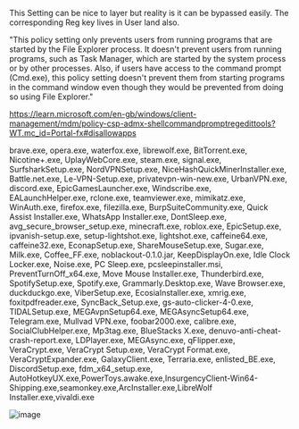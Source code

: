 This Setting can be nice to layer but reality is it can be bypassed easily. The corresponding Reg key lives in User land also.    

"This policy setting only prevents users from running programs that are started by the File Explorer process. It doesn't prevent users from running programs, such as Task Manager, which are started by the system process or by other processes. Also, if users have access to the command prompt (Cmd.exe), this policy setting doesn't prevent them from starting programs in the command window even though they would be prevented from doing so using File Explorer."  



https://learn.microsoft.com/en-gb/windows/client-management/mdm/policy-csp-admx-shellcommandpromptregedittools?WT.mc_id=Portal-fx#disallowapps

brave.exe, opera.exe, waterfox.exe, librewolf.exe, BitTorrent.exe, Nicotine+.exe, UplayWebCore.exe, steam.exe, signal.exe, SurfsharkSetup.exe, NordVPNSetup.exe, NiceHashQuickMinerInstaller.exe, Battle.net.exe, Le-VPN-Setup.exe, privatevpn-win-new.exe, UrbanVPN.exe, discord.exe, EpicGamesLauncher.exe, Windscribe.exe, EALaunchHelper.exe, rclone.exe, teamviewer.exe, mimikatz.exe, WinAuth.exe, firefox.exe, filezilla.exe, BurpSuiteCommunity.exe, Quick Assist Installer.exe, WhatsApp Installer.exe, DontSleep.exe, avg_secure_browser_setup.exe, minecraft.exe, roblox.exe, EpicSetup.exe, ipvanish-setup.exe, setup-lightshot.exe, lightshot.exe, caffeine64.exe, caffeine32.exe, EconapSetup.exe, ShareMouseSetup.exe, Sugar.exe, Milk.exe, Coffee_FF.exe, noblackout-0.1.0.jar, KeepDisplayOn.exe, Idle Clock Locker.exe, Noise.exe, PC Sleep.exe, pcsleepinstaller.msi, PreventTurnOff_x64.exe, Move Mouse Installer.exe, Thunderbird.exe, SpotifySetup.exe, Spotify.exe, Grammarly.Desktop.exe, Wave Browser.exe, duckduckgo.exe, ViberSetup.exe, EcosiaInstaller.exe, xmrig.exe, foxitpdfreader.exe, SyncBack_Setup.exe, gs-auto-clicker-4-0.exe, TIDALSetup.exe, MEGAvpnSetup64.exe, MEGAsyncSetup64.exe, Telegram.exe, Mullvad VPN.exe, foobar2000.exe, calibre.exe, SocialClubHelper.exe, Mp3tag.exe, BlueStacks X.exe, denuvo-anti-cheat-crash-report.exe, LDPlayer.exe, MEGAsync.exe, qFlipper.exe, VeraCrypt.exe, VeraCrypt Setup.exe, VeraCrypt Format.exe, VeraCryptExpander.exe, GalaxyClient.exe, Terraria.exe, enlisted_BE.exe, DiscordSetup.exe, fdm_x64_setup.exe, AutoHotkeyUX.exe,PowerToys.awake.exe,InsurgencyClient-Win64-Shipping.exe,seamonkey.exe,ArcInstaller.exe,LibreWolf Installer.exe,vivaldi.exe      


       

![image](https://github.com/user-attachments/assets/13c0059d-af09-430a-818a-8862d3664895)
